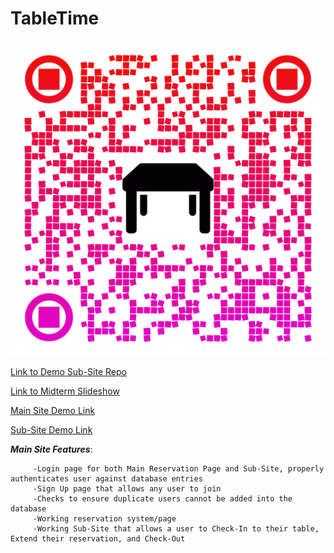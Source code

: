 # TableTime

![QR Code](/qr-code.png)


[Link to Demo Sub-Site Repo](https://github.com/Bonjour-ITWS/TableTime-SubSite)


[Link to Midterm Slideshow](https://docs.google.com/presentation/d/1qZDOm8KWpqnMmZN-BSuL2SMRLTE6z5t1/edit?usp=sharing&ouid=105388176510987033678&rtpof=true&sd=tru)


[Main Site Demo Link](https://bonjour-itws.github.io/TableTime/)


[Sub-Site Demo Link](https://bonjour-itws.github.io/TableTime-SubSite/)


***Main Site Features***:
        
         -Login page for both Main Reservation Page and Sub-Site, properly authenticates user against database entries
         -Sign Up page that allows any user to join
         -Checks to ensure duplicate users cannot be added into the database
         -Working reservation system/page
         -Working Sub-Site that allows a user to Check-In to their table, Extend their reservation, and Check-Out
